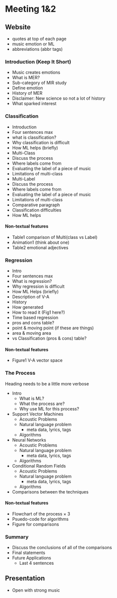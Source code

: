 # Meeting 1&2

## Website
 - quotes at top of each page
  - music emotion or ML
 - abbreviations (abbr tags)

### Introduction (Keep It Short)
 - Music creates emotions
 - What is MER?
  - Sub-category of MIR study
  - Define emotion
 - History of MER
  - Disclaimer: New science so not a lot of history
  - What sparked interest

### Classification
 - Introduction
  - Four sentences max
  - what is classification?
  - Why classification is difficult
  - How ML helps (briefly)
 - Multi-Class
  - Discuss the process
   - Where labels come from
   - Evaluating the label of a piece of music
  - Limitations of multi-class
 - Multi-Label
  - Discuss the process
   - Where labels come from
   - Evaluating the label of a piece of music
  - Limitations of multi-class
 - Comparative paragraph
 - Classification difficulties
 - How ML helps
#### Non-textual features
 - Table1 comparison of Multi(class vs Label)
 - Animation1 (think about one)
 - Table2 emotional adjectives

### Regression
 - Intro
  - Four sentences max
  - What is regression?
  - Why regression is difficult
  - How ML Helps (briefly)
 - Description of V-A
  - History
  - How generated
  - How to read it (Fig1 here?)
 - Time based regression
  - pros and cons table?
  - point & moving point (if these are things)
  - area & moving area
 - vs Classification (pros & cons) table?
#### Non-textual features
 - Figure1 V-A vector space

### The Process
Heading needs to be a little more verbose
  - Intro
    - What is ML?
    - What the process are?
    - Why use ML for this process?
  - Support Vector Machines
    - Acoustic Problems
    - Natural language problem
      - meta data, lyrics, tags
    - Algorithms
  - Neural Networks
    - Acoustic Problems
    - Natural language problem
      - meta data, lyrics, tags
    - Algorithms
  - Conditional Random Fields
    - Acoustic Problems
    - Natural language problem
      - meta data, lyrics, tags
    - Algorithms
  - Comparisons between the techniques
#### Non-textual features
  - Flowchart of the process &times; 3
  - Psuedo-code for algorithms
  - Figure for comparisons

### Summary

  - Discuss the conclusions of all of the comparisons
  - Final statements
  - Future Applications
    - Last 4 sentences

## Presentation

 - Open with strong music
